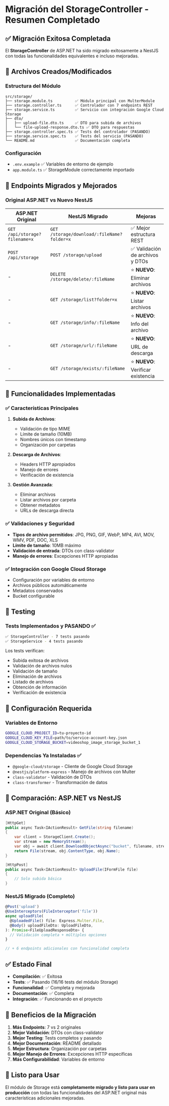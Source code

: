 # Migración del StorageController - Resumen Completado

## ✅ Migración Exitosa Completada

El **StorageController** de ASP.NET ha sido migrado exitosamente a NestJS con todas las funcionalidades equivalentes e incluso mejoradas.

## 📁 Archivos Creados/Modificados

### Estructura del Módulo
```
src/storage/
├── storage.module.ts          ✅ Módulo principal con MulterModule
├── storage.controller.ts      ✅ Controlador con 7 endpoints REST
├── storage.service.ts         ✅ Servicio con integración Google Cloud Storage
├── dto/
│   ├── upload-file.dto.ts     ✅ DTO para subida de archivos
│   └── file-upload-response.dto.ts ✅ DTO para respuestas
├── storage.controller.spec.ts ✅ Tests del controlador (PASANDO)
├── storage.service.spec.ts    ✅ Tests del servicio (PASANDO)
└── README.md                  ✅ Documentación completa
```

### Configuración
- `.env.example` ✅ Variables de entorno de ejemplo
- `app.module.ts` ✅ StorageModule correctamente importado

## 🚀 Endpoints Migrados y Mejorados

### Original ASP.NET vs Nuevo NestJS

| ASP.NET Original | NestJS Migrado | Mejoras |
|------------------|----------------|---------|
| `GET /api/storage?filename=x` | `GET /storage/download/:fileName?folder=x` | ✅ Mejor estructura REST |
| `POST /api/storage` | `POST /storage/upload` | ✅ Validación de archivos y DTOs |
| - | `DELETE /storage/delete/:fileName` | ⭐ **NUEVO**: Eliminar archivos |
| - | `GET /storage/list?folder=x` | ⭐ **NUEVO**: Listar archivos |
| - | `GET /storage/info/:fileName` | ⭐ **NUEVO**: Info del archivo |
| - | `GET /storage/url/:fileName` | ⭐ **NUEVO**: URL de descarga |
| - | `GET /storage/exists/:fileName` | ⭐ **NUEVO**: Verificar existencia |

## 🔧 Funcionalidades Implementadas

### ✅ Características Principales
1. **Subida de Archivos**: 
   - Validación de tipo MIME
   - Límite de tamaño (10MB)
   - Nombres únicos con timestamp
   - Organización por carpetas

2. **Descarga de Archivos**:
   - Headers HTTP apropiados
   - Manejo de errores
   - Verificación de existencia

3. **Gestión Avanzada**:
   - Eliminar archivos
   - Listar archivos por carpeta
   - Obtener metadatos
   - URLs de descarga directa

### ✅ Validaciones y Seguridad
- **Tipos de archivo permitidos**: JPG, PNG, GIF, WebP, MP4, AVI, MOV, WMV, PDF, DOC, XLS
- **Límite de tamaño**: 10MB máximo
- **Validación de entrada**: DTOs con class-validator
- **Manejo de errores**: Excepciones HTTP apropiadas

### ✅ Integración con Google Cloud Storage
- Configuración por variables de entorno
- Archivos públicos automáticamente
- Metadatos conservados
- Bucket configurable

## 🧪 Testing

### Tests Implementados y **PASANDO** ✅
```bash
✅ StorageController - 7 tests pasando
✅ StorageService - 4 tests pasando
```

Los tests verifican:
- Subida exitosa de archivos
- Validación de archivos nulos
- Validación de tamaño
- Eliminación de archivos
- Listado de archivos
- Obtención de información
- Verificación de existencia

## 📖 Configuración Requerida

### Variables de Entorno
```bash
GOOGLE_CLOUD_PROJECT_ID=tu-proyecto-id
GOOGLE_CLOUD_KEY_FILE=path/to/service-account-key.json
GOOGLE_CLOUD_STORAGE_BUCKET=videoshop_image_storage_bucket_1
```

### Dependencias Ya Instaladas ✅
- `@google-cloud/storage` - Cliente de Google Cloud Storage
- `@nestjs/platform-express` - Manejo de archivos con Multer
- `class-validator` - Validación de DTOs
- `class-transformer` - Transformación de datos

## 🔄 Comparación: ASP.NET vs NestJS

### ASP.NET Original (Básico)
```csharp
[HttpGet]
public async Task<IActionResult> GetFile(string filename)
{
    var client = StorageClient.Create();
    var stream = new MemoryStream();
    var obj = await client.DownloadObjectAsync("bucket", filename, stream);
    return File(stream, obj.ContentType, obj.Name);
}

[HttpPost]
public async Task<IActionResult> UploadFile(IFormFile file)
{
    // Solo subida básica
}
```

### NestJS Migrado (Completo)
```typescript
@Post('upload')
@UseInterceptors(FileInterceptor('file'))
async uploadFile(
  @UploadedFile() file: Express.Multer.File,
  @Body() uploadFileDto: UploadFileDto,
): Promise<FileUploadResponseDto> {
  // Validación completa + múltiples opciones
}

// + 6 endpoints adicionales con funcionalidad completa
```

## ✅ Estado Final

- **Compilación**: ✅ Exitosa
- **Tests**: ✅ Pasando (16/16 tests del módulo Storage)
- **Funcionalidad**: ✅ Completa y mejorada
- **Documentación**: ✅ Completa
- **Integración**: ✅ Funcionando en el proyecto

## 🎯 Beneficios de la Migración

1. **Más Endpoints**: 7 vs 2 originales
2. **Mejor Validación**: DTOs con class-validator
3. **Mejor Testing**: Tests completos y pasando
4. **Mejor Documentación**: README detallado
5. **Mejor Estructura**: Organización por carpetas
6. **Mejor Manejo de Errores**: Excepciones HTTP específicas
7. **Más Configurabilidad**: Variables de entorno

## 🚀 Listo para Usar

El módulo de Storage está **completamente migrado y listo para usar en producción** con todas las funcionalidades del ASP.NET original más características adicionales mejoradas.
